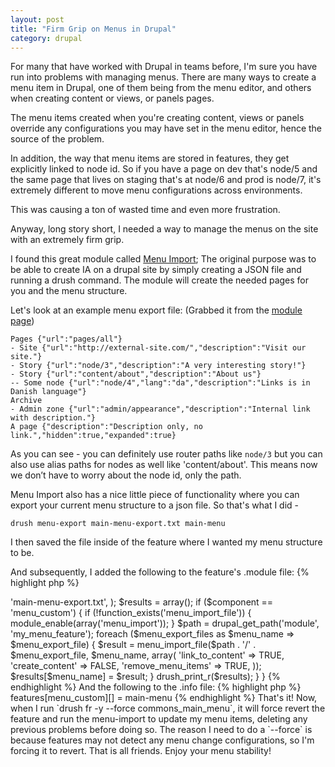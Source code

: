 ```yaml
---
layout: post
title: "Firm Grip on Menus in Drupal"
category: drupal
---
```



For many that have worked with Drupal in teams before, I'm sure you have run into problems with managing menus.
There are many ways to create a menu item in Drupal, one of them being from the menu editor, and others when creating content or views, or panels pages.

The menu items created when you're creating content, views or panels override any configurations you may have set in the menu editor, hence the source of the problem.

In addition, the way that menu items are stored in features, they get explicitly linked to node id.  So if you have a page on dev that's node/5 and the same page that lives on staging that's at node/6 and prod is node/7, it's extremely different to move menu configurations across environments.

This was causing a ton of wasted time and even more frustration.

<!--break-->

Anyway, long story short, I needed a way to manage the menus on the site with an extremely firm grip.

I found this great module called [Menu Import](https://drupal.org/project/menu_import);  The original purpose was to be able to create IA on a drupal site by simply creating a JSON file and running a drush command.  The module will create the needed pages for you and the menu structure.

Let's look at an example menu export file: (Grabbed it from the [module page](https://drupal.org/project/menu_import))

    Pages {"url":"pages/all"}
    - Site {"url":"http://external-site.com/","description":"Visit our site."}
    - Story {"url":"node/3","description":"A very interesting story!"}
    - Story {"url":"content/about","description":"About us"}
    -- Some node {"url":"node/4","lang":"da","description":"Links is in Danish language"}
    Archive
    - Admin zone {"url":"admin/appearance","description":"Internal link with description."}
    A page {"description":"Description only, no link.","hidden":true,"expanded":true}

As you can see - you can definitely use router paths like `node/3` but you can also use alias paths for nodes as well like 'content/about'.  This means now we don’t have to worry about the node id, only the path.

Menu Import also has a nice little piece of functionality where you can export your current menu structure to a json file.  So that's what I did -

    drush menu-export main-menu-export.txt main-menu

I then saved the file inside of the feature where I wanted my menu structure to be.

And subsequently, I added the following to the feature's .module file:
 {% highlight php %}
<?php
function my_menu_feature_pre_features_revert($component) {
  // I actually had two menus, that's why the foreach loop.
  $menu_export_files = array(
    'main-menu' => 'main-menu-export.txt',
  );
  $results = array();
  if ($component == 'menu_custom') {
    if (!function_exists('menu_import_file')) {
      module_enable(array('menu_import'));
    }
    $path = drupal_get_path('module', 'my_menu_feature');
    foreach ($menu_export_files as $menu_name => $menu_export_file) {
      $result = menu_import_file($path . '/' . $menu_export_file, $menu_name, array(
        'link_to_content' => TRUE,
        'create_content' => FALSE,
        'remove_menu_items' => TRUE,
      ));
      $results[$menu_name] = $result;
    }
    drush_print_r($results);
  }
}

{% endhighlight %}
And the following to the .info file:
{% highlight php %}

    features[menu_custom][] = main-menu

{% endhighlight %}

That's it! Now, when I run `drush fr -y --force commons_main_menu`, it will force revert the feature and run the menu-import to update my menu items, deleting any previous problems before doing so.

The reason I need to do a `--force` is because features may not detect any menu change configurations, so I'm forcing it to revert.

That is all friends. Enjoy your menu stability!
